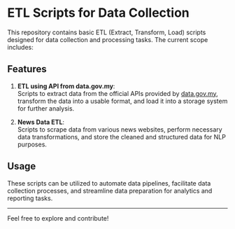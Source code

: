 # ETL Scripts for Data Collection

This repository contains basic ETL (Extract, Transform, Load) scripts designed for data collection and processing tasks. The current scope includes:

## Features

1. **ETL using API from data.gov.my**:  
   Scripts to extract data from the official APIs provided by [data.gov.my](https://data.gov.my/), transform the data into a usable format, and load it into a storage system for further analysis.

2. **News Data ETL**:  
   Scripts to scrape data from various news websites, perform necessary data transformations, and store the cleaned and structured data for NLP purposes.

## Usage

These scripts can be utilized to automate data pipelines, facilitate data collection processes, and streamline data preparation for analytics and reporting tasks.

---

Feel free to explore and contribute!
